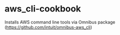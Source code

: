 aws_cli-cookbook
================

Installs AWS command line tools via Omnibus package (https://github.com/intuit/omnibus-aws_cli)